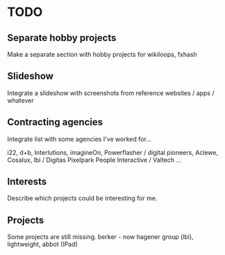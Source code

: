 # TODO

## Separate hobby projects

Make a separate section with hobby projects for wikiloops, fxhash

## Slideshow

Integrate a slideshow with screenshots from reference websites / apps / whatever

## Contracting agencies

Integrate list with some agencies I've worked for...

i22, d+b, Interlutions, imagineOn, Powerflasher / digital pioneers, Aclewe, Cosalux, lbi / Digitas Pixelpark 
People Interactive / Valtech ...

## Interests

Describe which projects could be interesting for me.

## Projects

Some projects are still missing. berker - now hagener group (lbi), lightweight, abbot (IPad) 
